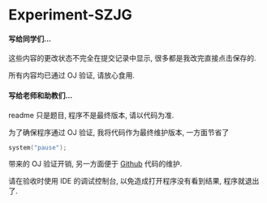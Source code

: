 # Experiment-SZJG

#### 写给同学们...

这些内容的更改状态不完全在提交记录中显示, 很多都是我改完直接点击保存的.

所有内容均已通过 OJ 验证, 请放心食用.

#### 写给老师和助教们...

readme 只是题目, 程序不是最终版本, 请以代码为准.

为了确保程序通过 OJ 验证, 我将代码作为最终维护版本, 一方面节省了

```c
system("pause");
```

带来的 OJ 验证开销, 另一方面便于 [Github](https://github.com/NeptuneZhao/Experiment-SZJG) 代码的维护.

请在验收时使用 IDE 的调试控制台, 以免造成打开程序没有看到结果, 程序就退出了.
